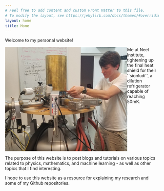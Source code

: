 ```yaml
---
# Feel free to add content and custom Front Matter to this file.
# To modify the layout, see https://jekyllrb.com/docs/themes/#overriding-theme-defaults
layout: home
title: Home
---
```

<link rel="stylesheet" type="text/css" href="https://github.com/JacobHA/JacobHA.github.io/css/style.css">

Welcome to my personal website!
<!-- Add an image here -->
<div style = "paddedimage">
<img align = "left" src="assets/20190626neelpic.PNG" width = 400px>
</div>
  Me at Neel Institute, tightening up the final heat shield for their ''sionludi'', a dilution refrigerator capable of reaching 50mK.
<br clear="left"/>


The purpose of this website is to post blogs and tutorials on various topics related to physics, mathematics, and machine learning - as well as other topics that I find interesting.

I hope to use this website as a resource for explaining my research and some of my Github repositories.
<!-- 
P.S. There are:
You can find the source of this project
[here](https://github.com/SimonDosda/gp-blog). -->
